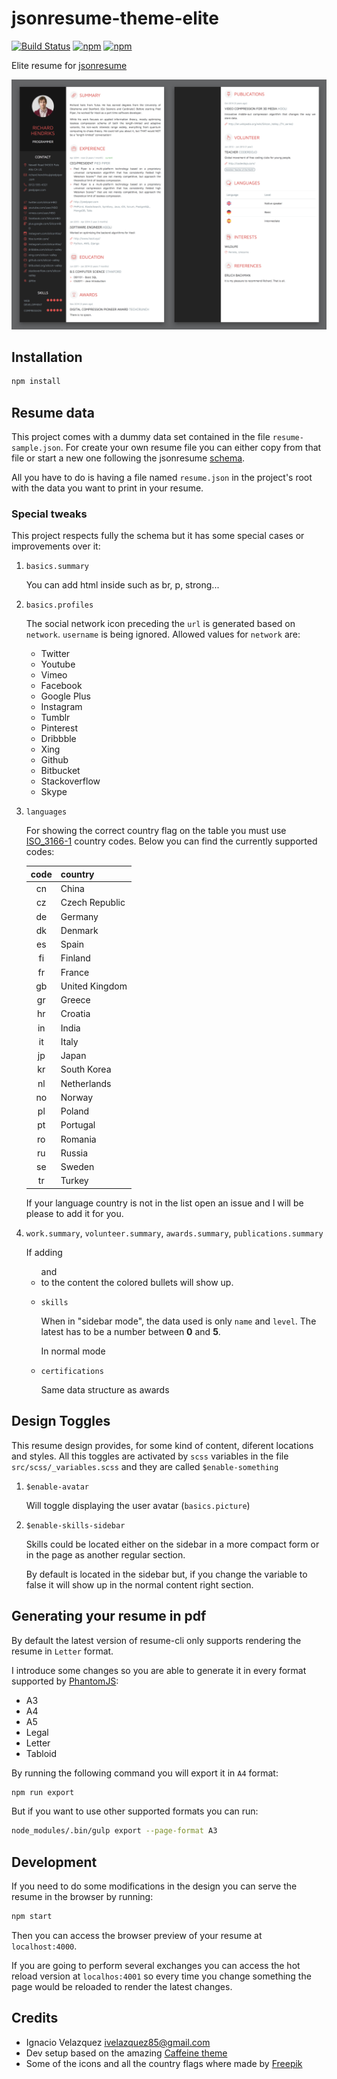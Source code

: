 # jsonresume-theme-elite

[![Build Status](https://api.travis-ci.org/nass600/jsonresume-theme-elite.svg?branch=master)](https://travis-ci.org/nass600/jsonresume-theme-elite)
[![npm](https://img.shields.io/npm/v/jsonresume-theme-elite.svg)](https://www.npmjs.com/package/jsonresume-theme-elite)
[![npm](https://img.shields.io/npm/dt/jsonresume-theme-elite.svg)](https://www.npmjs.com/package/jsonresume-theme-elite)

Elite resume for [jsonresume](https://jsonresume.org/)

![](docs/img/elite.jpg)

## Installation

```bash
npm install
```

## Resume data

This project comes with a dummy data set contained in the file `resume-sample.json`.
For create your own resume file you can either copy from that file or start a
new one following the jsonresume [schema](https://jsonresume.org/schema/).

All you have to do is having a file named `resume.json` in the project's root
with the data you want to print in your resume.

### Special tweaks

This project respects fully the schema but it has some special cases or improvements over it:

1. `basics.summary`

   You can add html inside such as br, p, strong...

2. `basics.profiles`

   The social network icon preceding the `url` is generated based on `network`.
   `username` is being ignored.
   Allowed values for `network` are:

   + Twitter
   + Youtube
   + Vimeo
   + Facebook
   + Google Plus
   + Instagram
   + Tumblr
   + Pinterest
   + Dribbble
   + Xing
   + Github
   + Bitbucket
   + Stackoverflow
   + Skype

3. `languages`

   For showing the correct country flag on the table you must use
   [ISO_3166-1](https://en.wikipedia.org/wiki/ISO_3166-1) country codes.
   Below you can find the currently supported codes:

   | code | country        |
   |:----:|:---------------|
   | cn   | China          |
   | cz   | Czech Republic |
   | de   | Germany        |
   | dk   | Denmark        |
   | es   | Spain          |
   | fi   | Finland        |
   | fr   | France         |
   | gb   | United Kingdom |
   | gr   | Greece         |
   | hr   | Croatia        |
   | in   | India          |
   | it   | Italy          |
   | jp   | Japan          |
   | kr   | South Korea    |
   | nl   | Netherlands    |
   | no   | Norway         |
   | pl   | Poland         |
   | pt   | Portugal       |
   | ro   | Romania        |
   | ru   | Russia         |
   | se   | Sweden         |
   | tr   | Turkey         |

   If your language country is not in the list open an issue and I will
   be please to add it for you.

4. `work.summary`, `volunteer.summary`, `awards.summary`, `publications.summary`

   If adding **<ul>** and **<li>** to the content the colored bullets will show up.

5. `skills`

   When in "sidebar mode", the data used is only `name` and `level`. The latest
   has to be a number between **0** and **5**.

   In normal mode

6. `certifications`

   Same data structure as awards

## Design Toggles

This resume design provides, for some kind of content, diferent locations and styles.
All this toggles are activated by `scss` variables in the file `src/scss/_variables.scss`
and they are called `$enable-something`


1. `$enable-avatar`

   Will toggle displaying the user avatar (`basics.picture`)

2. `$enable-skills-sidebar`

   Skills could be located either on the sidebar in a more compact form or in the page
   as another regular section.

   By default is located in the sidebar but, if you change the variable
   to false it will show up in the normal content right section.


## Generating your resume in pdf

By default the latest version of resume-cli only supports rendering the
resume in `Letter` format.

I introduce some changes so you are able to generate it in every format
supported by [PhantomJS](http://phantomjs.org/api/webpage/property/paper-size.html):

+ A3
+ A4
+ A5
+ Legal
+ Letter
+ Tabloid

By running the following command you will export it in `A4` format:

```bash
npm run export
```

But if you want to use other supported formats you can run:

```bash
node_modules/.bin/gulp export --page-format A3
```

## Development

If you need to do some modifications in the design you can serve the
resume in the browser by running:

```bash
npm start
```

Then you can access the browser preview of your resume at `localhost:4000`.

If you are going to perform several exchanges you can access the hot reload
version at `localhos:4001` so every time you change something the page
would be reloaded to render the latest changes.


## Credits

+ Ignacio Velazquez <ivelazquez85@gmail.com>
+ Dev setup based on the amazing [Caffeine theme](https://github.com/kelyvin/jsonresume-theme-caffeine)
+ Some of the icons and all the country flags where made by [Freepik](http://www.freepik.com)
